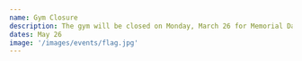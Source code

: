 ```yaml
---
name: Gym Closure
description: The gym will be closed on Monday, March 26 for Memorial Day. Classes will resume the following day.
dates: May 26
image: '/images/events/flag.jpg'
---
```

